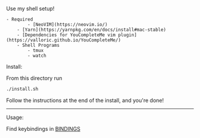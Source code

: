 Use my shell setup!

    - Required
    		- [NeoVIM](https://neovim.io/)
    	- [Yarn](https://yarnpkg.com/en/docs/install#mac-stable)
    	- [Dependencies for YouCompleteMe vim plugin](https://valloric.github.io/YouCompleteMe/)
    	- Shell Programs
    		- tmux
    		- watch

Install:

From this directory run

```bash
./install.sh
```

Follow the instructions at the end of the install, and you're done!

---

Usage:

Find keybindings in [BINDINGS](./BINDINGS.md)
